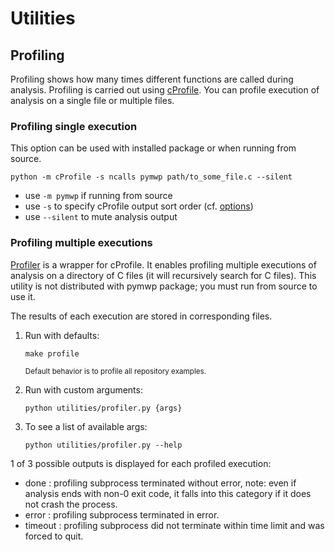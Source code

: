 # Utilities

## Profiling

Profiling shows how many times different functions are called during analysis. Profiling is carried out using 
[cProfile](https://docs.python.org/3/library/profile.html#module-cProfile). You can profile execution of analysis on a single file or multiple files.

### Profiling single execution

This option can be used with installed package or when running from source.

```
python -m cProfile -s ncalls pymwp path/to_some_file.c --silent
```

- use `-m pymwp` if running from source
- use `-s` to specify cProfile output sort order (cf. [options](https://docs.python.org/3/library/profile.html#pstats.Stats.sort_stats))
- use `--silent` to mute analysis output

### Profiling multiple executions

[Profiler](https://github.com/statycc/pymwp/blob/master/utilities/profiler.py) is a wrapper for cProfile. It enables profiling multiple executions of analysis on a directory of C files (it will recursively search for C files). This utility is not distributed with pymwp package; you must run from source to use it.


The results of each execution are stored in corresponding files.

1. Run with defaults:

    ```
    make profile
    ```    

    <small>Default behavior is to profile all repository examples.</small>

2. Run with custom arguments:

    ```
    python utilities/profiler.py {args}
    ```

3. To see a list of available args:

    ```
    python utilities/profiler.py --help
    ```
    
1 of 3 possible outputs is displayed for each profiled execution:

- done : profiling subprocess terminated without error, note: even if analysis ends with non-0 exit code, it falls into this category if it does not crash the process.
- error : profiling subprocess terminated in error.
- timeout : profiling subprocess did not terminate within time limit and was forced to quit.
    
